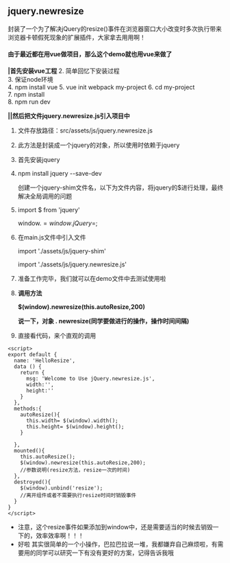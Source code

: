 ## jquery.newresize ##
封装了一个为了解决jQuery的resize()事件在浏览器窗口大小改变时多次执行带来浏览器卡顿假死现象的扩展插件，大家拿去用用啊！
#### 由于最近都在用vue做项目，那么这个demo就也用vue来做了 ##

**|首先安装vue工程**
 2. 简单回忆下安装过程      
 3. 保证node环境        
 4. npm install vue
 5. vue init webpack my-project
 6. cd my-project     
 7. npm install       
 8. npm run dev

**||然后把文件jquery.newresize.js引入项目中**

 1. 文件存放路径：src/assets/js/jquery.newresize.js

 2. 此方法是封装成一个jquery的对象，所以使用时依赖于jquery

 3. 首先安装jquery
 4. npm install jquery --save-dev  

    创建一个jquery-shim文件名，以下为文件内容，将jquery的$进行处理，最终解决全局调用的问题
 5. import $ from 'jquery'  

    window.$=window.jQuery=$;
 6. 在main.js文件中引入文件  

    import './assets/js/jquery-shim'  
    
    import './assets/js/jquery.newresize.js'
 7. 准备工作完毕，我们就可以在demo文件中去测试使用啦
    
 8. **调用方法**  

    **$(window).newresize(this.autoResize,200)**  
    
    **说一下，对象 . newresize(同学要做进行的操作，操作时间间隔)**
  
 9. 直接看代码，来个直观的调用

```
<script>
export default {
  name: 'HelloResize',
  data () {
    return {
      msg: 'Welcome to Use jQuery.newresize.js',
      width:'',
      height:''
    }
  },
  methods:{
    autoResize(){
      this.width= $(window).width();
      this.height= $(window).height();
    } 

  },
  mounted(){
    this.autoResize();
    $(window).newresize(this.autoResize,200);
    //参数说明(resize方法，resize一次的时间)
  },
  destroyed(){
    $(window).unbind('resize');
    //离开组件或者不需要执行resize时间时销毁事件
  }
}
</script>
```

 - 注意，这个resize事件如果添加到window中，还是需要适当的时候去销毁一下的，效率效率啊！！！
 - 好啦 其实很简单的一个小操作，巴拉巴拉说一堆，我都嫌弃自己麻烦啦，有需要用的同学可以研究一下有没有更好的方案，记得告诉我哦

     


